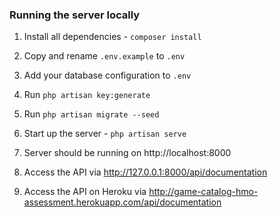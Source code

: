 ### Running the server locally

1. Install all dependencies - <code>composer install</code>

2. Copy and rename <code>.env.example</code> to <code>.env</code>

3. Add your database configuration to <code>.env</code>
    
4. Run <code>php artisan key:generate</code>
    
5. Run <code>php artisan migrate --seed</code>

6. Start up the server - <code>php artisan serve</code>

7. Server should be running on http://localhost:8000

8. Access the API via http://127.0.0.1:8000/api/documentation

9. Access the API on Heroku via http://game-catalog-hmo-assessment.herokuapp.com/api/documentation